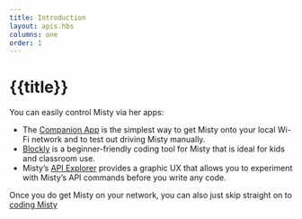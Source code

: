 ```yaml
---
title: Introduction
layout: apis.hbs
columns: one
order: 1
---
```


# {{title}}

You can easily control Misty via her apps:

* The [Companion App](../companion-app) is the simplest way to get Misty onto your local Wi-Fi network and to test out driving Misty manually.
* [Blockly](../blockly) is a beginner-friendly coding tool for Misty that is ideal for kids and classroom use.
* Misty’s [API Explorer](../api-explorer) provides a graphic UX that allows you to experiment with Misty’s API commands before you write any code.

Once you do get Misty on your network, you can also just skip straight on to [coding Misty](../../../coding/using-local-skills/architecture)